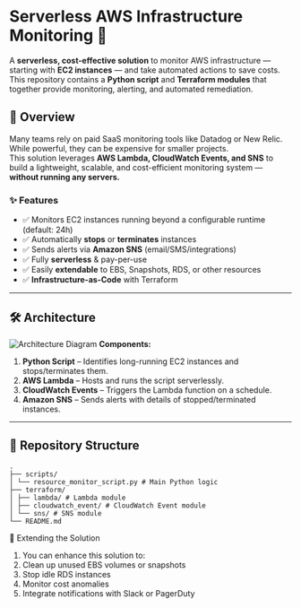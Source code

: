 # Serverless AWS Infrastructure Monitoring 🚀

A **serverless, cost-effective solution** to monitor AWS infrastructure — starting with **EC2 instances** — and take automated actions to save costs.  
This repository contains a **Python script** and **Terraform modules** that together provide monitoring, alerting, and automated remediation.

## 📌 Overview
Many teams rely on paid SaaS monitoring tools like Datadog or New Relic. While powerful, they can be expensive for smaller projects.  
This solution leverages **AWS Lambda, CloudWatch Events, and SNS** to build a lightweight, scalable, and cost-efficient monitoring system — **without running any servers.**

### ✨ Features
- ✅ Monitors EC2 instances running beyond a configurable runtime (default: 24h)
- ✅ Automatically **stops** or **terminates** instances
- ✅ Sends alerts via **Amazon SNS** (email/SMS/integrations)
- ✅ Fully **serverless** & pay-per-use
- ✅ Easily **extendable** to EBS, Snapshots, RDS, or other resources
- ✅ **Infrastructure-as-Code** with Terraform

---

## 🛠 Architecture
![Architecture Diagram](./Users/apurvpatil/Downloads/cost-optimization.png)
**Components:**
1. **Python Script** – Identifies long-running EC2 instances and stops/terminates them.
2. **AWS Lambda** – Hosts and runs the script serverlessly.
3. **CloudWatch Events** – Triggers the Lambda function on a schedule.
4. **Amazon SNS** – Sends alerts with details of stopped/terminated instances.

---

## 📂 Repository Structure
```
.
├── scripts/
│ └── resource_monitor_script.py # Main Python logic
├── terraform/
│ ├── lambda/ # Lambda module
│ ├── cloudwatch_event/ # CloudWatch Event module
│ └── sns/ # SNS module
└── README.md
```

🔧 Extending the Solution
1. You can enhance this solution to:
2. Clean up unused EBS volumes or snapshots
3. Stop idle RDS instances
4. Monitor cost anomalies
5. Integrate notifications with Slack or PagerDuty
